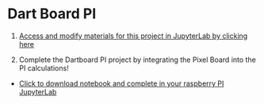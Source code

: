 # Dart Board PI
1. [Access and modify materials for this project in JupyterLab by clicking here](https://bushastrolab.com/hub/user-redirect/git-pull?repo=https%3A%2F%2Fgithub.com%2Fchandrunarayan%2Ffcsr&branch=gh-pages&urlpath=lab%2Ftree%2Ffcsr%2Fprojects%2Fdart_board_pi%2Fdart_board_pi.ipynb?reset)

1. Complete the Dartboard PI project by integrating the Pixel Board into the PI calculations!
-    [Click to download notebook and complete in your raspberry PI JupyterLab](https://chandrunarayan.github.io/fcsr/projects/dart_board_pi/darts_pi_button.ipynb)
